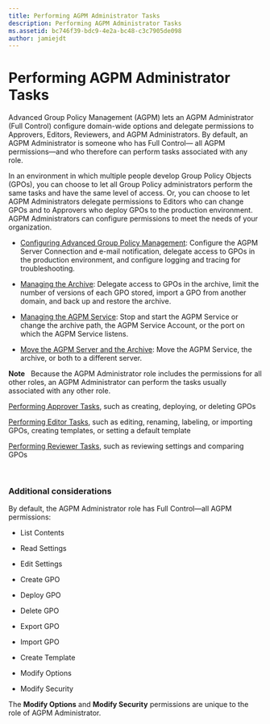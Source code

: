 ```yaml
---
title: Performing AGPM Administrator Tasks
description: Performing AGPM Administrator Tasks
ms.assetid: bc746f39-bdc9-4e2a-bc48-c3c7905de098
author: jamiejdt
---
```


# Performing AGPM Administrator Tasks


Advanced Group Policy Management (AGPM) lets an AGPM Administrator (Full Control) configure domain-wide options and delegate permissions to Approvers, Editors, Reviewers, and AGPM Administrators. By default, an AGPM Administrator is someone who has Full Control— all AGPM permissions—and who therefore can perform tasks associated with any role.

In an environment in which multiple people develop Group Policy Objects (GPOs), you can choose to let all Group Policy administrators perform the same tasks and have the same level of access. Or, you can choose to let AGPM Administrators delegate permissions to Editors who can change GPOs and to Approvers who deploy GPOs to the production environment. AGPM Administrators can configure permissions to meet the needs of your organization.

-   [Configuring Advanced Group Policy Management](configuring-advanced-group-policy-management-agpm40.md): Configure the AGPM Server Connection and e-mail notification, delegate access to GPOs in the production environment, and configure logging and tracing for troubleshooting.

-   [Managing the Archive](managing-the-archive-agpm40.md): Delegate access to GPOs in the archive, limit the number of versions of each GPO stored, import a GPO from another domain, and back up and restore the archive.

-   [Managing the AGPM Service](managing-the-agpm-service-agpm40.md): Stop and start the AGPM Service or change the archive path, the AGPM Service Account, or the port on which the AGPM Service listens.

-   [Move the AGPM Server and the Archive](move-the-agpm-server-and-the-archive-agpm40.md): Move the AGPM Service, the archive, or both to a different server.

**Note**  
Because the AGPM Administrator role includes the permissions for all other roles, an AGPM Administrator can perform the tasks usually associated with any other role.

[Performing Approver Tasks](performing-approver-tasks-agpm40.md), such as creating, deploying, or deleting GPOs

[Performing Editor Tasks](performing-editor-tasks-agpm40.md), such as editing, renaming, labeling, or importing GPOs, creating templates, or setting a default template

[Performing Reviewer Tasks](performing-reviewer-tasks-agpm40.md), such as reviewing settings and comparing GPOs

 

### Additional considerations

By default, the AGPM Administrator role has Full Control—all AGPM permissions:

-   List Contents

-   Read Settings

-   Edit Settings

-   Create GPO

-   Deploy GPO

-   Delete GPO

-   Export GPO

-   Import GPO

-   Create Template

-   Modify Options

-   Modify Security

The **Modify Options** and **Modify Security** permissions are unique to the role of AGPM Administrator.

 

 





